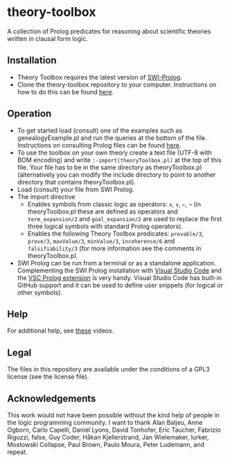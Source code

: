 # theory-toolbox
A collection of Prolog predicates for reasoning about scientific theories written in clausal form logic.

## Installation
* Theory Toolbox requires the latest version of [SWI-Prolog](https://www.swi-prolog.org/Download.html).
* Clone the theory-toolbox repository to your computer. Instructions on how to do this can be found [here](https://help.github.com/en/github/creating-cloning-and-archiving-repositories/cloning-a-repository).

## Operation
* To get started load (consult) one of the examples such as genealogyExample.pl and run the queries at the bottom of the file. Instructions on consulting Prolog files can be found [here](https://www.swi-prolog.org/pldoc/man?section=quickstart).
* To use the toolbox on your own theory create a text file (UTF-8 with BOM encoding) and write `:-import(theoryToolbox.pl)` at the top of this file. Your file has to be in the same directory as theoryToolbox.pl (alternatively you can modify the include directory to point to another directory that contains theoryToolbox.pl).
* Load (consult) your file from SWI Prolog.
* The import directive
  * Enables symbols from classic logic as operators: `∧`, `∨`, `⇐`, `¬` (in theoryToolbox.pl these are defined as operators and `term_expansion/2` and `goal_expansion/2` are used to replace the first three logical symbols with standard Prolog operators).
  * Enables the following Theory Toolbox predicates: `provable/3`, `prove/3`, `maxValue/3`, `minValue/3`, `incoherence/6` and `falsifiability/3` (for more information see the comments in theoryToolbox.pl.
* SWI Prolog can be run from a terminal or as a standalone application. Complementing the SWI Prolog installation with [Visual Studio Code](https://code.visualstudio.com/download) and the [VSC Prolog extension](https://marketplace.visualstudio.com/items?itemName=arthurwang.vsc-prolog) is very handy. Visual Studio Code has built-in GitHub support and it can be used to define user snippets (for logical or other symbols).

## Help
For additional help, see [these](www.vimeo.com) videos.

## Legal
The files in this repository are available under the conditions of a GPL3 license (see the license file).

## Acknowledgements
This work would not have been possible without the kind help of people in the logic programming community. I want to thank Alan Baljeu, Anne Ogborn, Carlo Capelli, Daniel Lyons, David Tonhofer, Eric Taucher, Fabrizio Riguzzi, false, Guy Coder, Håkan Kjellerstrand, Jan Wielemaker, lurker, Mostowski Collapse, Paul Brown, Paulo Moura, Peter Ludemann, and repeat.